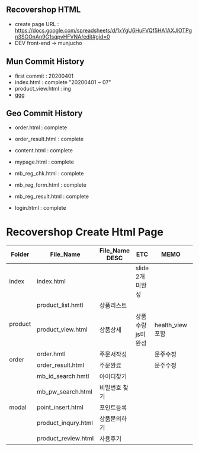 ## Recovershop HTML
- create page URL : https://docs.google.com/spreadsheets/d/1xYgU6HuFVQf5HA1AXJlOTPgn3SGOnAn9G1sqpvHFVNA/edit#gid=0
- DEV 
    front-end -> munjucho


## Mun Commit History
- first commit : 20200401 
- index.html : complete "20200401 ~ 07"
- product_view.html : ing
- ggg


## Geo Commit History
- order.html : complete
- order_result.html : complete

- content.html : complete

- mypage.html : complete
- mb_reg_chk.html : complete
- mb_reg_form.html : complete
- mb_reg_result.html : complete

- login.html : complete


<h1>Recovershop Create Html Page</h1>
<table>
    <thead>
    <tr>
        <th>Folder</th>
        <th>File_Name</th>
        <th>File_Name DESC</th>
        <th>ETC</th>
        <th>MEMO</th>
        <th>GEO</th>
        <th>MUN</th>
    </tr>
    </thead>
    <tbody>
        <tr>
            <td>index</td>
            <td>index.html</td>
            <td></td>
            <td>slide 2개 미완성</td>
            <td></td>
            <td></td>
            <td>O</td>
        </tr>
        <tr>
            <td rowspan = "2">product</td>
            <td>product_list.hmtl</td>
            <td>상품리스트</td>
            <td></td>
            <td></td>
            <td></td>
            <td>O</td>
        </tr>
        <tr>
            <td>product_view.html</td>
            <td>상품상세</td>
            <td>상품수량js미완성</td>
            <td>health_view 포함</td>
            <td></td>
            <td>O</td>
        </tr>
        <tr>
            <td rowspan = "2">order</td>
            <td>order.hmtl</td>
            <td>주문서작성</td>
            <td></td>
            <td>문주수정</td>
            <td>O</td>
            <td></td>
        </tr>
        <tr>
            <td>order_result.html</td>
            <td>주문완료</td>
            <td></td>
            <td>문주수정</td>
            <td>O</td>
            <td></td>
        </tr>
        <tr>
            <td rowspan = "5">modal</td>
            <td>mb_id_search.hmtl</td>
            <td>아이디찾기</td>
            <td></td>
            <td></td>
            <td></td>
            <td></td>
        </tr>
        <tr>
            <td>mb_pw_search.html</td>
            <td>비밀번호 찾기</td>
            <td></td>
            <td></td>
            <td></td>
            <td></td>
        </tr>
        <tr>
            <td>point_insert.html</td>
            <td>포인트등록</td>
            <td></td>
            <td></td>
            <td></td>
            <td></td>
        </tr>
        <tr>
            <td>product_inqury.html</td>
            <td>상품문의하기</td>
            <td></td>
            <td></td>
            <td></td>
            <td></td>
        </tr>
        <tr>
            <td>product_review.html</td>
            <td>사용후기</td>
            <td></td>
            <td></td>
            <td></td>
            <td></td>
        </tr>
    </tbody>
</table>



